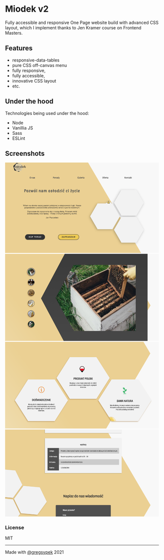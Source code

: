 # Miodek v2

Fully accessible and responsive One Page website build with advanced CSS layout, which I implement thanks to Jen Kramer course on Frontend Masters.

## Features

- responsive-data-tables
- pure CSS off-canvas menu
- fully responsive,
- fully accessible,
- innovative CSS layout
- etc.

## Under the hood

Technologies being used under the hood:

- Node
- Vanillia JS
- Sass
- ESLint

## Screenshots

![App Screenshot1](./screenshots/miodekv2-1.png)
![App Screenshot2](./screenshots/miodekv2-2.png)
![App Screenshot3](./screenshots/miodekv2-3.png)
![App Screenshot4](./screenshots/miodekv2-4.png)

### License

MIT

---

Made with [@gregsypek](https://twitter.com/@gregsypek) 2021
